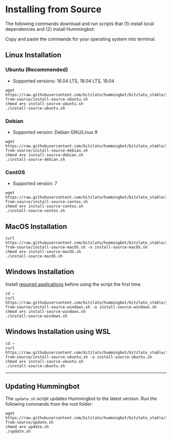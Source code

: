 # Installing from Source

The following commands download and run scripts that (1) install local dependencies and (2) install Hummingbot.

Copy and paste the commands for your operating system into terminal.

## Linux Installation

### Ubuntu (Recommended)

- Supported versions: 16.04 LTS, 18.04 LTS, 19.04

```
wget https://raw.githubusercontent.com/bitzlato/hummingbot/bitzlato_stable/installation/install-from-source/install-source-ubuntu.sh
chmod a+x install-source-ubuntu.sh
./install-source-ubuntu.sh
```

### Debian

- Supported version: Debian GNU/Linux 9

```
wget https://raw.githubusercontent.com/bitzlato/hummingbot/bitzlato_stable/installation/install-from-source/install-source-debian.sh
chmod a+x install-source-debian.sh
./install-source-debian.sh
```

### CentOS

- Supported version: 7

```
wget https://raw.githubusercontent.com/bitzlato/hummingbot/bitzlato_stable/installation/install-from-source/install-source-centos.sh
chmod a+x install-source-centos.sh
./install-source-centos.sh
```

## MacOS Installation

```
curl https://raw.githubusercontent.com/bitzlato/hummingbot/bitzlato_stable/installation/install-from-source/install-source-macOS.sh -o install-source-macOS.sh
chmod a+x install-source-macOS.sh
./install-source-macOS.sh
```

## Windows Installation

Install [required applications](https://github.com/bitzlato/hummingbot/blob/bitzlato_stable/documentation/docs/installation/source/windows.md) before using the script the first time.

```
cd ~
curl https://raw.githubusercontent.com/bitzlato/hummingbot/bitzlato_stable/installation/install-from-source/install-source-windows.sh -o install-source-windows.sh
chmod a+x install-source-windows.sh
./install-source-windows.sh
```

## Windows Installation using WSL

```
cd ~
curl https://raw.githubusercontent.com/bitzlato/hummingbot/bitzlato_stable/installation/install-from-source/install-source-ubuntu.sh -o install-source-ubuntu.sh
chmod a+x install-source-ubuntu.sh
./install-source-ubuntu.sh
```

---

## Updating Hummingbot

The `update.sh` script updates Hummingbot to the latest version. Run the following commands from the root folder:

```
wget https://raw.githubusercontent.com/bitzlato/hummingbot/bitzlato_stable/installation/install-from-source/update.sh
chmod a+x update.sh
./update.sh
```
